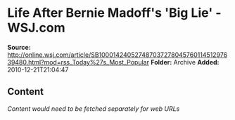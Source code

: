 # Life After Bernie Madoff's 'Big Lie' - WSJ.com

**Source:** http://online.wsj.com/article/SB10001424052748703727804576011451297639480.html?mod=rss_Today%27s_Most_Popular
**Folder:** Archive
**Added:** 2010-12-21T21:04:47




## Content
*Content would need to be fetched separately for web URLs*
